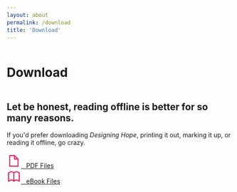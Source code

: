 ```yaml
---
layout: about
permalink: /download
title: 'Download'
---
```


<div class="about-page">
<div class="row">
  <div class="column left">
  	<div><h1>Download</h1></div>
  </div>
  <div class="column right">
    <div class="download-copy">
  	 <h2>Let be honest, reading offline is better for so many reasons.</h2>
      If you'd prefer downloading <em>Designing Hope</em>, printing it out, marking it up, or reading it offline, go crazy.<br/><br/>
      <a href="" class="download-link"><img src="/images/file.svg" class="resource-icon">&nbsp;&nbsp;&nbsp;PDF Files</a><br/>
      <a href="" class="download-link"><img src="/images/book.svg" class="resource-icon">&nbsp;&nbsp;&nbsp;eBook Files</a><br/>
    </div>
</div>
</div>
</div>

